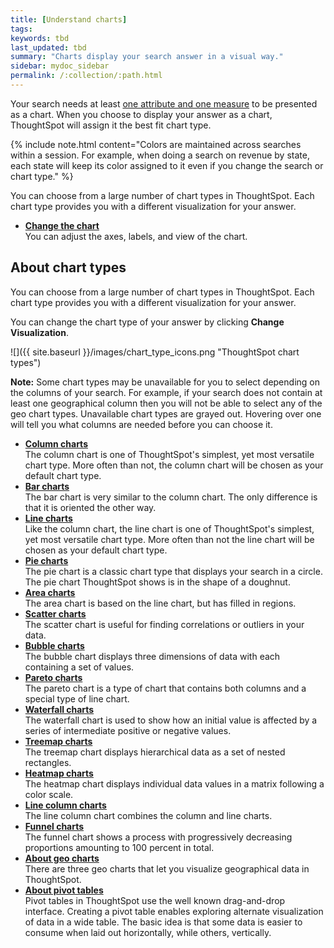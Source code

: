 ```yaml
---
title: [Understand charts]
tags:
keywords: tbd
last_updated: tbd
summary: "Charts display your search answer in a visual way."
sidebar: mydoc_sidebar
permalink: /:collection/:path.html
---
```

Your search needs at least [one attribute and one measure](about_attributes_and_measures.html#) to be presented as a chart. When you choose to display your answer as a chart, ThoughtSpot will assign it the best fit chart type.

{% include note.html content="Colors are maintained across searches within a session. For example, when doing a search on revenue by state, each state will keep its color assigned to it even if you change the search or chart type." %}

You can choose from a large number of chart types in ThoughtSpot. Each chart type provides you with a different visualization for your answer.
-   **[Change the chart](/end-user/end_user_search/change_the_chart.html)**  
You can adjust the axes, labels, and view of the chart.

## About chart types

You can choose from a large number of chart types in ThoughtSpot. Each chart type provides you with a different visualization for your answer.

You can change the chart type of your answer by clicking **Change Visualization**.

 ![]({{ site.baseurl }}/images/chart_type_icons.png "ThoughtSpot chart types")

**Note:** Some chart types may be unavailable for you to select depending on the columns of your search. For example, if your search does not contain at least one geographical column then you will not be able to select any of the geo chart types. Unavailable chart types are grayed out. Hovering over one will tell you what columns are needed before you can choose it.

-   **[Column charts](/end-user/end_user_search/about_column_charts.html)**  
The column chart is one of ThoughtSpot's simplest, yet most versatile chart type. More often than not, the column chart will be chosen as your default chart type.
-   **[Bar charts](/end-user/end_user_search/about_bar_charts.html)**  
The bar chart is very similar to the column chart. The only difference is that it is oriented the other way.
-   **[Line charts](/end-user/end_user_search/about_line_charts.html)**  
Like the column chart, the line chart is one of ThoughtSpot's simplest, yet most versatile chart type. More often than not the line chart will be chosen as your default chart type.
-   **[Pie charts](/end-user/end_user_search/about_pie_charts.html)**  
The pie chart is a classic chart type that displays your search in a circle. The pie chart ThoughtSpot shows is in the shape of a doughnut.
-   **[Area charts](/end-user/end_user_search/about_area_charts.html)**  
The area chart is based on the line chart, but has filled in regions.
-   **[Scatter charts](/end-user/end_user_search/about_scatter_charts.html)**  
The scatter chart is useful for finding correlations or outliers in your data.
-   **[Bubble charts](/end-user/end_user_search/about_bubble_charts.html)**  
The bubble chart displays three dimensions of data with each containing a set of values.
-   **[Pareto charts](/end-user/end_user_search/about_pareto_charts.html)**  
The pareto chart is a type of chart that contains both columns and a special type of line chart.
-   **[Waterfall charts](/end-user/end_user_search/about_waterfall_charts.html)**  
The waterfall chart is used to show how an initial value is affected by a series of intermediate positive or negative values.
-   **[Treemap charts](/end-user/end_user_search/about_treemap_charts.html)**  
The treemap chart displays hierarchical data as a set of nested rectangles.
-   **[Heatmap charts](/end-user/end_user_search/about_heatmap_charts.html)**  
The heatmap chart displays individual data values in a matrix following a color scale.
-   **[Line column charts](/end-user/end_user_search/about_line_column_charts.html)**  
The line column chart combines the column and line charts.
-   **[Funnel charts](/end-user/end_user_search/about_funnel_charts.html)**  
The funnel chart shows a process with progressively decreasing proportions amounting to 100 percent in total.
-   **[About geo charts](/end-user/end_user_search/about_geo_charts.html)**  
There are three geo charts that let you visualize geographical data in ThoughtSpot.
-   **[About pivot tables](../../../admin/complex_searches/about_pivoting_a_table.html)**  
Pivot tables in ThoughtSpot use the well known drag-and-drop interface. Creating a pivot table enables exploring alternate visualization of data in a wide table. The basic idea is that some data is easier to consume when laid out horizontally, while others, vertically.
